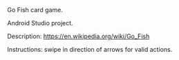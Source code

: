 Go Fish card game.

Android Studio project.

Description: https://en.wikipedia.org/wiki/Go_Fish

Instructions: swipe in direction of arrows for valid actions.


